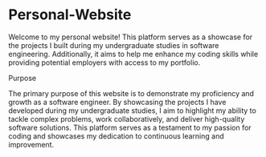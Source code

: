 # Personal-Website
Welcome to my personal website! This platform serves as a showcase for the projects I built during my undergraduate studies in software engineering. Additionally, it aims to help me enhance my coding skills while providing potential employers with access to my portfolio.

Purpose

The primary purpose of this website is to demonstrate my proficiency and growth as a software engineer. By showcasing the projects I have developed during my undergraduate studies, I aim to highlight my ability to tackle complex problems, work collaboratively, and deliver high-quality software solutions. This platform serves as a testament to my passion for coding and showcases my dedication to continuous learning and improvement.
